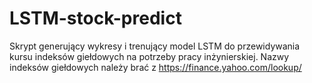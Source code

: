 # LSTM-stock-predict
Skrypt generujący wykresy i trenujący model LSTM do przewidywania kursu indeksów giełdowych na potrzeby pracy inżynierskiej.
Nazwy indeksów giełdowych należy brać z https://finance.yahoo.com/lookup/
